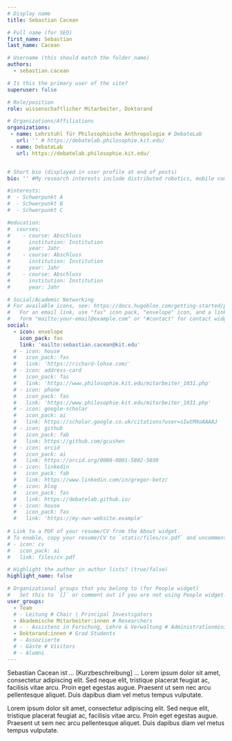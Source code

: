 ```yaml
---
# Display name
title: Sebastian Cacean

# Full name (for SEO)
first_name: Sebastian
last_name: Cacean

# Username (this should match the folder name)
authors:
  - sebastian.cacean

# Is this the primary user of the site?
superuser: false

# Role/position
role: wissenschaftlicher Mitarbeiter, Doktorand

# Organizations/Affiliations
organizations:
 - name: Lehrstuhl für Philosophische Anthropologie # DebateLab
   url: '' # https://debatelab.philosophie.kit.edu/
 - name: DebateLab
   url: https://debatelab.philosophie.kit.edu/


# Short bio (displayed in user profile at end of posts)
bio: '' #My research interests include distributed robotics, mobile computing and programmable matter.

#interests:
#  - Schwerpunkt A
#  - Schwerpunkt B
#  - Schwerpunkt C

#education:
#  courses:
#    - course: Abschluss
#      institution: Institution
#      year: Jahr
#    - course: Abschluss
#      institution: Institution
#      year: Jahr
#    - course: Abschluss
#      institution: Institution
#      year: Jahr

# Social/Academic Networking
# For available icons, see: https://docs.hugoblox.com/getting-started/page-builder/#icons
#   For an email link, use "fas" icon pack, "envelope" icon, and a link in the
#   form "mailto:your-email@example.com" or "#contact" for contact widget.
social:
  - icon: envelope
    icon_pack: fas
    link: 'mailto:sebastian.cacean@kit.edu'
  # - icon: house
  #   icon_pack: fas
  #   link: 'https://richard-lohse.com/'
  # - icon: address-card
  #   icon_pack: fas
  #   link: 'https://www.philosophie.kit.edu/mitarbeiter_1031.php'
  # - icon: phone
  #   icon_pack: fas
  #   link: 'https://www.philosophie.kit.edu/mitarbeiter_1031.php'   
  # - icon: google-scholar
  #   icon_pack: ai
  #   link: https://scholar.google.co.uk/citations?user=sIwtMXoAAAAJ
  # - icon: github
  #   icon_pack: fab
  #   link: https://github.com/gcushen
  # - icon: orcid
  #   icon_pack: ai
  #   link: https://orcid.org/0000-0001-5802-5030
  # - icon: linkedin
  #   icon_pack: fab
  #   link: https://www.linkedin.com/in/gregor-betz/
  # - icon: blog
  #   icon_pack: fas
  #   link: https://debatelab.github.io/    
  # - icon: house
  #   icon_pack: fas
  #   link: 'https://my-own-website.example'
  
# Link to a PDF of your resume/CV from the About widget.
# To enable, copy your resume/CV to `static/files/cv.pdf` and uncomment the lines below.
# - icon: cv
#   icon_pack: ai
#   link: files/cv.pdf

# Highlight the author in author lists? (true/false)
highlight_name: false

# Organizational groups that you belong to (for People widget)
#   Set this to `[]` or comment out if you are not using People widget.
user_groups:
  - Team
  # - Leitung # Chair | Principal Investigators
  - Akademische Mitarbeiter:innen # Researchers
  # - - Assistenz in Forschung, Lehre & Verwaltung # Administrationministration
  - Doktorand:innen # Grad Students
  # - Assoziierte 
  # - Gäste # Visitors
  # - Alumni
---
```


Sebastian Cacean ist ... [Kurzbeschreibung] ... Lorem ipsum dolor sit amet, consectetur adipiscing elit. Sed neque elit, tristique placerat feugiat ac, facilisis vitae arcu. Proin eget egestas augue. Praesent ut sem nec arcu pellentesque aliquet. Duis dapibus diam vel metus tempus vulputate.

Lorem ipsum dolor sit amet, consectetur adipiscing elit. Sed neque elit, tristique placerat feugiat ac, facilisis vitae arcu. Proin eget egestas augue. Praesent ut sem nec arcu pellentesque aliquet. Duis dapibus diam vel metus tempus vulputate.